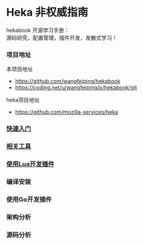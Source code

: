 # Heka 非权威指南

hekabook 开源学习手册：  
源码研究，配置管理，插件开发，发散式学习！

### 项目地址

本项目地址

* https://github.com/wangfeiping/hekabook
* https://coding.net/u/wangfeiping/p/hekabook/git

heka项目地址

* https://github.com/mozilla-services/heka

### [快速入门](doc/getting_started.md "快速入门")
### [相关工具](doc/tools.md "相关工具")
### [使用Lua开发插件](doc/lua_sandbox.md "使用Lua开发插件")
### 编译安装
### 使用Go开发插件
### 架构分析
### 源码分析

